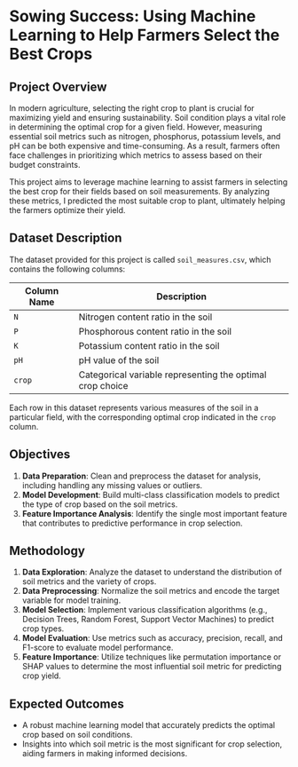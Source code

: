 # Sowing Success: Using Machine Learning to Help Farmers Select the Best Crops

## Project Overview  

In modern agriculture, selecting the right crop to plant is crucial for maximizing yield and ensuring sustainability. Soil condition plays a vital role in determining the optimal crop for a given field. However, measuring essential soil metrics such as nitrogen, phosphorus, potassium levels, and pH can be both expensive and time-consuming. As a result, farmers often face challenges in prioritizing which metrics to assess based on their budget constraints.  

This project aims to leverage machine learning to assist farmers in selecting the best crop for their fields based on soil measurements. By analyzing these metrics, I predicted the most suitable crop to plant, ultimately helping the farmers optimize their yield.  

## Dataset Description  

The dataset provided for this project is called `soil_measures.csv`, which contains the following columns:  

| Column Name | Description                                                 |  
|-------------|-------------------------------------------------------------|  
| `N`         | Nitrogen content ratio in the soil                          |  
| `P`         | Phosphorous content ratio in the soil                       |  
| `K`         | Potassium content ratio in the soil                         |  
| `pH`       | pH value of the soil                                        |  
| `crop`      | Categorical variable representing the optimal crop choice   |  

Each row in this dataset represents various measures of the soil in a particular field, with the corresponding optimal crop indicated in the `crop` column.  

## Objectives  

1. **Data Preparation**: Clean and preprocess the dataset for analysis, including handling any missing values or outliers.  
2. **Model Development**: Build multi-class classification models to predict the type of crop based on the soil metrics.  
3. **Feature Importance Analysis**: Identify the single most important feature that contributes to predictive performance in crop selection.  

## Methodology  

1. **Data Exploration**: Analyze the dataset to understand the distribution of soil metrics and the variety of crops.  
2. **Data Preprocessing**: Normalize the soil metrics and encode the target variable for model training.  
3. **Model Selection**: Implement various classification algorithms (e.g., Decision Trees, Random Forest, Support Vector Machines) to predict crop types.  
4. **Model Evaluation**: Use metrics such as accuracy, precision, recall, and F1-score to evaluate model performance.  
5. **Feature Importance**: Utilize techniques like permutation importance or SHAP values to determine the most influential soil metric for predicting crop yield.  

## Expected Outcomes  

- A robust machine learning model that accurately predicts the optimal crop based on soil conditions.  
- Insights into which soil metric is the most significant for crop selection, aiding farmers in making informed decisions.  
